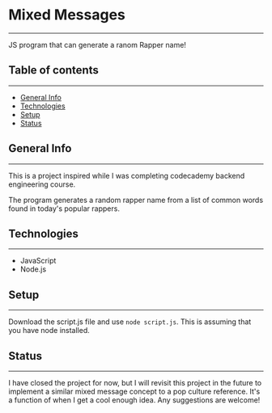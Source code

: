# Mixed Messages
---
JS program that can generate a ranom Rapper name!
## Table of contents
---
* [General Info](#-general-info)
* [Technologies](#technologies)
* [Setup](#setup)
* [Status](#status) 

## General Info
---
This is a project inspired while I was completing codecademy backend engineering course.

The program generates a random rapper name from a list of common words found in today's popular rappers.

## Technologies
---
* JavaScript
* Node.js

## Setup
---
Download the script.js file and use `node script.js`. This is assuming that you have node installed.

## Status
---
I have closed the project for now, but I will revisit this project in the future to implement a similar mixed message concept to a pop culture reference. It's a function of when I get a cool enough idea. Any suggestions are welcome!
